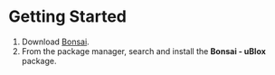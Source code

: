 Getting Started
===============

1. Download [Bonsai](https://bonsai-rx.org/).
2. From the package manager, search and install the **Bonsai - uBlox** package.
